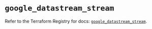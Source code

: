 # `google_datastream_stream`

Refer to the Terraform Registry for docs: [`google_datastream_stream`](https://registry.terraform.io/providers/hashicorp/google/5.22.0/docs/resources/datastream_stream).
